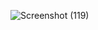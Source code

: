 
![Screenshot (119)](https://github.com/yuvarajhs/Udemy-Web-Application-using-react/assets/106650129/4089abe8-bd35-4ff2-89f3-5ec54d028826)
